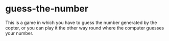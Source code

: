 # guess-the-number
This is a game in which you have to guess the number generated by the copter, or you can play it the other way round where the computer guesses your number.
